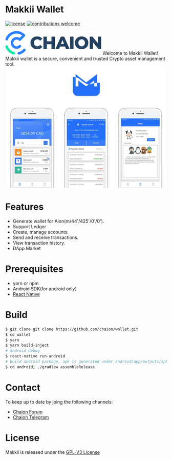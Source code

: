 # Makkii Wallet

[![license](https://img.shields.io/badge/license-GPL3-green.svg?style=flat)](https://github.com/chaion/Makkii/LICENSE)
[![contributions welcome](https://img.shields.io/badge/contributions-welcome-brightgreen.svg?style=flat)](https://github.com/chaion/wallet/issues)

<img src="chaion-logo.svg" alt="Chaion Logo" width="300"/>
Welcome to Makkii Wallet! Makkii wallet is a secure, convenient and trusted Crypto asset management tool.
<img src="assets/iphone_cover.jpg" alt="iphone_show" width="800"/>

# Features
* Generate wallet for Aion(m/44'/425'/0'/0').
* Support Ledger
* Create, manage accounts.
* Send and receive transactions.
* View transaction history.
* DApp Market

# Prerequisites
* yarn or npm
* Android SDK(for android only)
* [React Native](https://facebook.github.io/react-native/docs/getting-started)

# Build
``` bash
$ git clone git clone https://github.com/chaion/wallet.git
$ cd wallet
$ yarn
$ yarn build-inject
# android debug
$ react-native run-android
# build android package, apk is generated under android/app/outputs/apk/release/app-release.apk
$ cd android; ./gradlew assembleRelease
```

# Contact
To keep up to date by joing the following channels:

- [Chaion Forum](https://forum.chaion.net/)
- [Chaion Telegram](https://t.me/Chaion)

# License
Makkii is released under the [GPL-V3 License](LICENSE)
